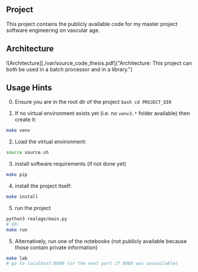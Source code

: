 ## Project

This project contains the publicly available code for my master project software engineering on vascular age.


## Architecture



![Architecture][./var/source_code_thesis.pdf]("Architecture: This project can both be used in a batch processor and in a library.")









## Usage Hints

0. Ensure you are in the root dir of the project
``bash
cd PROJECT_DIR
``

1. If no virtual environment exists yet (i.e. no `venv3.*` folder available) then create it:
```bash
make venv
```
2. Load the virtual environment:
```bash
source source.sh
```

3. install software requirements (if not done yet)
```bash
make pip
```

4. install the project itself:
```bash
make install
```

5. run the project 
```bash
python3 realage/main.py
# OR:
make run
```

5. Alternatively, run one of the notebooks (not publicly available because those contain private information)
```bash
make lab
# go to localhost:8080 (or the next port if 8080 was unavailable)
```






